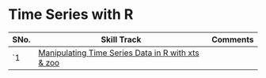 # Time Series with R

SNo.| Skill Track | Comments
--- | --- | --- |
`1 | [Manipulating Time Series Data in R with xts & zoo]() | 

